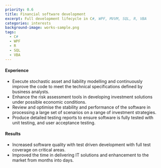 ```yaml
---
priority: 0.6
title: Financial software development
excerpt: Full development lifecycle in C#, WPF, MVVM, SQL, R, VBA 
categories: interests
background-image: works-sample.png
tags:
  - C#
  - WPF
  - R
  - SQL
  - VBA
---
```


#### Experience 

- Execute stochastic asset and liability modelling and continuously improve the code to meet the technical specifications defined by business analysts.
- Enhance the risk assessment tools in developing investment solutions under possible economic conditions.
- Review and optimise the stability and performance of the software in processing a large set of scenarios on a range of investment strategies.
- Produce detailed testing reports to ensure software is fully tested with unit testing, and user acceptance testing. 

#### Results

- Increased software quality with test driven development with full test coverage on critical areas. 
- Improved the time in delivering IT solutions and enhancement to the market from months into days. 